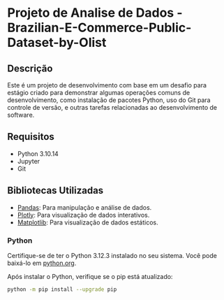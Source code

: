 # Projeto de Analise de Dados - Brazilian-E-Commerce-Public-Dataset-by-Olist 

## Descrição
Este é um projeto de desenvolvimento com base em um desafio para estágio criado para demonstrar algumas operações comuns de desenvolvimento, como instalação de pacotes Python, uso do Git para controle de versão, e outras tarefas relacionadas ao desenvolvimento de software.

## Requisitos
- Python 3.10.14
- Jupyter
- Git

## Bibliotecas Utilizadas
- [Pandas](https://pandas.pydata.org/): Para manipulação e análise de dados.
- [Plotly](https://plotly.com/python/): Para visualização de dados interativos.
- [Matplotlib](https://matplotlib.org/): Para visualização de dados estáticos.

### Python
Certifique-se de ter o Python 3.12.3 instalado no seu sistema. Você pode baixá-lo em [python.org](https://www.python.org/downloads/).

Após instalar o Python, verifique se o pip está atualizado:
```bash
python -m pip install --upgrade pip
